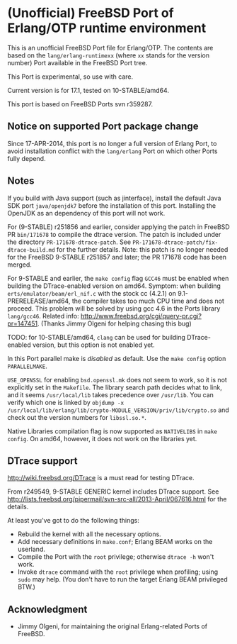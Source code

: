 # (Unofficial) FreeBSD Port of Erlang/OTP runtime environment

This is an unofficial FreeBSD Port file for Erlang/OTP. The contents are based on the `lang/erlang-runtimexx` (where `xx` stands for the version number) Port available in the FreeBSD Port tree.

This Port is experimental, so use with care.

Current version is for 17.1, tested on 10-STABLE/amd64.

This port is based on FreeBSD Ports svn r359287.

## Notice on supported Port package change

Since 17-APR-2014, this port is no longer a full version of Erlang Port, to avoid installation conflict with the `lang/erlang` Port on which other Ports fully depend.

## Notes

If you build with Java support (such as jinterface), install the default Java SDK port `java/openjdk7` before the installation of this port. Installing the OpenJDK as an dependency of this port will not work.

For (9-STABLE) r251856 and earlier, consider applying the patch in FreeBSD PR `bin/171678` to compile the dtrace version. The patch is included under the directory `PR-171678-dtrace-patch`. See `PR-171678-dtrace-patch/fix-dtrace-build.md` for the further details. Note: this patch is no longer needed for the FreeBSD 9-STABLE r251857 and later; the PR 171678 code has been merged.

For 9-STABLE and earlier, the `make config` flag `GCC46` must be enabled when building the DTrace-enabled version on amd64. Symptom: when building `erts/emulator/beam/erl_nif.c` with the stock cc (4.2.1) on 9.1-PRERELEASE/amd64, the compiler takes too much CPU time and does not proceed. This problem will be solved by using gcc 4.6 in the Ports library `lang/gcc46`. Related info: <http://www.freebsd.org/cgi/query-pr.cgi?pr=147451>. (Thanks Jimmy Olgeni for helping chasing this bug)

TODO: for 10-STABLE/amd64, `clang` can be used for building DTrace-enabled version, but this option is not enabled yet.

In this Port parallel make is *disabled* as default. Use the `make config` option `PARALLELMAKE`.

`USE_OPENSSL` for enabling `bsd.openssl.mk` does not seem to work, 
so it is not explicitly set in the `Makefile`. 
The library search path decides what to link,
and it seems `/usr/local/lib` takes precedence over `/usr/lib`.
You can verify which one is linked by
`objdump -x /usr/local/lib/erlang/lib/crypto-MODULE_VERSION/priv/lib/crypto.so`
and check out the version numbers for `libssl.so.*`.

Native Libraries compilation flag is now supported as `NATIVELIBS` in `make config`.
On amd64, however, it does not work on the libraries yet.

## DTrace support

<http://wiki.freebsd.org/DTrace> is a must read for testing DTrace.

From r249549, 9-STABLE GENERIC kernel includes DTrace support. See <http://lists.freebsd.org/pipermail/svn-src-all/2013-April/067616.html> for the details.

At least you've got to do the following things:

* Rebuild the kernel with all the necessary options.
* Add necessary definitions in `make.conf`; Erlang BEAM works on the userland.
* Compile the Port with the `root` privilege; otherwise `dtrace -h` won't work.
* Invoke `dtrace` command with the `root` privilege when profiling; using `sudo` may help. (You don't have to run the target Erlang BEAM privileged BTW.)

## Acknowledgment

* Jimmy Olgeni, for maintaining the original Erlang-related Ports of FreeBSD.
